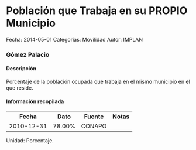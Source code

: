 Población que Trabaja en su PROPIO Municipio
=====

Fecha: 2014-05-01
Categorías: Movilidad
Autor: IMPLAN

### Gómez Palacio

#### Descripción

Porcentaje de la población ocupada que trabaja en el mismo municipio en el que reside.

#### Información recopilada

<table class="table table-hover table-bordered">
  <tr><th>Fecha</th><th>Dato</th><th>Fuente</th><th>Notas</th></tr>
  <tr><td>2010-12-31</td><td>78.00%</td><td>CONAPO</td><td></td></tr>
</table>

Unidad: Porcentaje.
